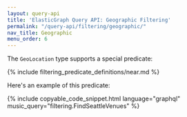 ```yaml
---
layout: query-api
title: 'ElasticGraph Query API: Geographic Filtering'
permalink: "/query-api/filtering/geographic/"
nav_title: Geographic
menu_order: 6
---
```

The `GeoLocation` type supports a special predicate:

{% include filtering_predicate_definitions/near.md %}

Here's an example of this predicate:

{% include copyable_code_snippet.html language="graphql" music_query="filtering.FindSeattleVenues" %}
